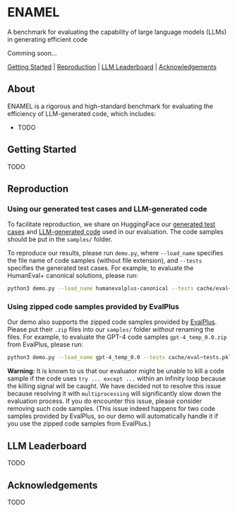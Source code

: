 # ENAMEL

A benchmark for evaluating the capability of large language models (LLMs) in generating efficient code

Comming soon...

[Getting Started](#getting-started) | [Reproduction](#reproduction) | [LLM Leaderboard](#llm-leaderboard) | [Acknowledgements](#acknowledgements)

## About

ENAMEL is a rigorous and high-standard benchmark for evaluating the efficiency of LLM-generated code, which includes:
- TODO

## Getting Started

TODO

## Reproduction

### Using our generated test cases and LLM-generated code

To facilitate reproduction, we share on HuggingFace our [generated test cases](https://huggingface.co/datasets/rq5uiuc/enamel/blob/main/cache/eval~tests.pkl) and [LLM-generated code](https://huggingface.co/datasets/rq5uiuc/enamel/tree/main/samples) used in our evaluation. The code samples should be put in the `samples/` folder. 

To reproduce our results, please run `demo.py`, where `--load_name` specifies the file name of code samples (without file extension), and `--tests` specifies the generated test cases. For example, to evaluate the HumanEval+ canonical solutions, please run:

```bash
python3 demo.py --load_name humanevalplus-canonical --tests cache/eval~tests.pkl
```

### Using zipped code samples provided by EvalPlus

Our demo also supports the zipped code samples provided by [EvalPlus](https://github.com/evalplus/evalplus/releases/tag/v0.1.0). Please put their `.zip` files into our `samples/` folder *without* renaming the files. For example, to evaluate the GPT-4 code samples `gpt-4_temp_0.0.zip` from EvalPlus, please run:

```bash
python3 demo.py --load_name gpt-4_temp_0.0 --tests cache/eval~tests.pkl
```

**Warning:** It is known to us that our evaluator might be unable to kill a code sample if the code uses `try ... except ...` within an infinity loop because the killing signal will be caught. We have decided not to resolve this issue because resolving it with `multiprocessing` will significantly slow down the evaluation process. If you do encounter this issue, please consider removing such code samples. (This issue indeed happens for two code samples provided by EvalPlus, so our demo will automatically handle it if you use the zipped code samples from EvalPlus.) 

## LLM Leaderboard

TODO

## Acknowledgements

TODO
